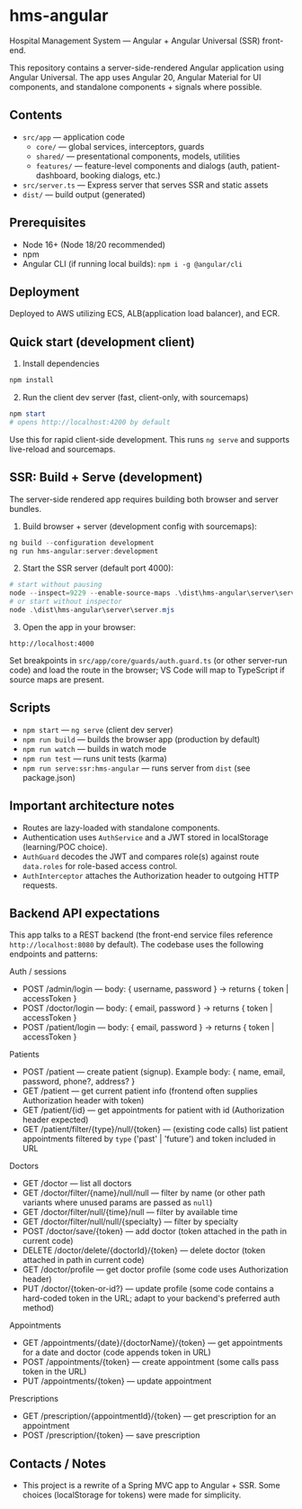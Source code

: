 
# hms-angular

Hospital Management System — Angular + Angular Universal (SSR) front-end.

This repository contains a server-side-rendered Angular application using Angular Universal. The app uses Angular 20, Angular Material for UI components, and standalone components + signals where possible.

## Contents
- `src/app` — application code
	- `core/` — global services, interceptors, guards
	- `shared/` — presentational components, models, utilities
	- `features/` — feature-level components and dialogs (auth, patient-dashboard, booking dialogs, etc.)
- `src/server.ts` — Express server that serves SSR and static assets
- `dist/` — build output (generated)

## Prerequisites
- Node 16+ (Node 18/20 recommended)
- npm
- Angular CLI (if running local builds): `npm i -g @angular/cli`

## Deployment 
Deployed to AWS utilizing ECS, ALB(application load balancer), and ECR. 
## Quick start (development client)
1. Install dependencies

```powershell
npm install
```

2. Run the client dev server (fast, client-only, with sourcemaps)

```powershell
npm start
# opens http://localhost:4200 by default
```

Use this for rapid client-side development. This runs `ng serve` and supports live-reload and sourcemaps.

## SSR: Build + Serve (development)
The server-side rendered app requires building both browser and server bundles.

1. Build browser + server (development config with sourcemaps):

```powershell
ng build --configuration development
ng run hms-angular:server:development
```

2. Start the SSR server (default port 4000):

```powershell
# start without pausing
node --inspect=9229 --enable-source-maps .\dist\hms-angular\server\server.mjs
# or start without inspector
node .\dist\hms-angular\server\server.mjs
```

3. Open the app in your browser:

```
http://localhost:4000
```

Set breakpoints in `src/app/core/guards/auth.guard.ts` (or other server-run code) and load the route in the browser; VS Code will map to TypeScript if source maps are present.

## Scripts
- `npm start` — `ng serve` (client dev server)
- `npm run build` — builds the browser app (production by default)
- `npm run watch` — builds in watch mode
- `npm run test` — runs unit tests (karma)
- `npm run serve:ssr:hms-angular` — runs server from `dist` (see package.json)

## Important architecture notes
- Routes are lazy-loaded with standalone components.
- Authentication uses `AuthService` and a JWT stored in localStorage (learning/POC choice).
- `AuthGuard` decodes the JWT and compares role(s) against route `data.roles` for role-based access control.
- `AuthInterceptor` attaches the Authorization header to outgoing HTTP requests.

## Backend API expectations
This app talks to a REST backend (the front-end service files reference `http://localhost:8080` by default). The codebase uses the following endpoints and patterns:

Auth / sessions
- POST /admin/login — body: { username, password } -> returns { token | accessToken }
- POST /doctor/login — body: { email, password } -> returns { token | accessToken }
- POST /patient/login — body: { email, password } -> returns { token | accessToken }

Patients
- POST /patient — create patient (signup). Example body: { name, email, password, phone?, address? }
- GET /patient — get current patient info (frontend often supplies Authorization header with token)
- GET /patient/{id} — get appointments for patient with id (Authorization header expected)
- GET /patient/filter/{type}/null/{token} — (existing code calls) list patient appointments filtered by `type` ('past' | 'future') and token included in URL

Doctors
- GET /doctor — list all doctors
- GET /doctor/filter/{name}/null/null — filter by name (or other path variants where unused params are passed as `null`)
- GET /doctor/filter/null/{time}/null — filter by available time
- GET /doctor/filter/null/null/{specialty} — filter by specialty
- POST /doctor/save/{token} — add doctor (token attached in the path in current code)
- DELETE /doctor/delete/{doctorId}/{token} — delete doctor (token attached in path in current code)
- GET /doctor/profile — get doctor profile (some code uses Authorization header)
- PUT /doctor/{token-or-id?} — update profile (some code contains a hard-coded token in the URL; adapt to your backend's preferred auth method)

Appointments
- GET /appointments/{date}/{doctorName}/{token} — get appointments for a date and doctor (code appends token in URL)
- POST /appointments/{token} — create appointment (some calls pass token in the URL)
- PUT /appointments/{token} — update appointment

Prescriptions
- GET /prescription/{appointmentId}/{token} — get prescription for an appointment
- POST /prescription/{token} — save prescription

## Contacts / Notes
- This project is a rewrite of a Spring MVC app to Angular + SSR. Some choices (localStorage for tokens) were made for simplicity.


